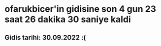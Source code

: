 # ofarukbicer'in gidisine son 4 gun 23 saat 26 dakika 30 saniye kaldi

## Gidis tarihi: 30.09.2022 :(